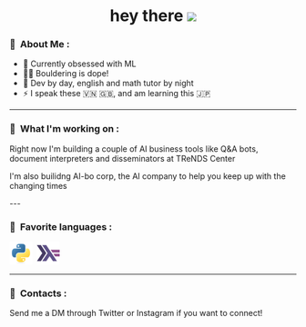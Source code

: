 <h1 align="center">hey there <img src="https://media.giphy.com/media/hvRJCLFzcasrR4ia7z/giphy.gif" width="40"></h1>

### :egg: &nbsp;About Me :
- 🌱 Currently obsessed with ML
- 🧗‍♂️ Bouldering is dope!
- 🔭 Dev by day, english and math tutor by night
- ⚡ I speak these 🇻🇳 🇬🇧, and am learning this 🇯🇵
---
### :egg: &nbsp;What I'm working on :
<p>Right now I'm building a couple of AI business tools like Q&A bots, document interpreters and disseminators at TReNDS Center</p>
<p>I'm also builidng AI-bo corp, the AI company to help you keep up with the changing times</p>
---

### :egg: &nbsp;Favorite languages :
<p>
<img src="https://github.com/devicons/devicon/blob/master/icons/python/python-original.svg" title="Python" alt="Python" width="40" height="40"/>&nbsp;
<img src="https://github.com/devicons/devicon/blob/master/icons/haskell/haskell-original.svg" title="Haskell" alt="Haskell" width="40" height="40"/>&nbsp;
</p>

---
### :egg: &nbsp;Contacts :
<p>Send me a DM through Twitter or Instagram if you want to connect!</p>
